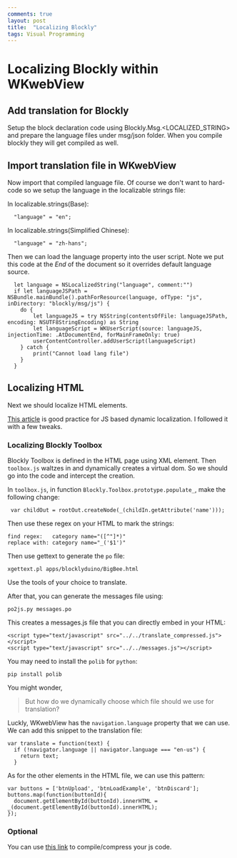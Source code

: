 ```yaml
---
comments: true
layout: post
title:  "Localizing Blockly"
tags: Visual Programming
---
```


# Localizing Blockly within WKwebView

## Add translation for Blockly
Setup the block declaration code using Blockly.Msg.<LOCALIZED_STRING> and prepare
the language files under msg/json folder. When you compile blockly they will get
compiled as well.

## Import translation file in WKwebView
Now import that compiled language file. Of course we don't want to hard-code so
we setup the language in the localizable strings file:

In localizable.strings(Base):

```
  "language" = "en";
```

In localizable.strings(Simplified Chinese):

```
  "language" = "zh-hans";
```

Then we can load the language property into the user script. Note we put this code
at the *End* of the document so it overrides default language source.

```
  let language = NSLocalizedString("language", comment:"")
  if let languageJSPath = NSBundle.mainBundle().pathForResource(language, ofType: "js", inDirectory: "blockly/msg/js") {
    do {
        let languageJS = try NSString(contentsOfFile: languageJSPath, encoding: NSUTF8StringEncoding) as String
        let languageScript = WKUserScript(source: languageJS, injectionTime: .AtDocumentEnd, forMainFrameOnly: true)
        userContentController.addUserScript(languageScript)
    } catch {
        print("Cannot load lang file")
    }
  }
```

## Localizing HTML

Next we should localize HTML elements.  

[This article](http://www.localeplanet.com/support/howto-localize-js.html) is
good practice for JS based dynamic localization. I followed it with a few tweaks.

### Localizing Blockly Toolbox

Blockly Toolbox is defined in the HTML page using XML element. Then `toolbox.js` waltzes
in and dynamically creates a virtual dom. So we should go into the code and intercept
 the creation.

In `toolbox.js`, in function `Blockly.Toolbox.prototype.populate_`, make the
following change:

```
 var childOut = rootOut.createNode(_(childIn.getAttribute('name')));
```

Then use these regex on your HTML to mark the strings:

```
find regex:   category name="([^"]*)"
replace with: category name="_('$1')"
```

Then use gettext to generate the `po` file:

```
xgettext.pl apps/blocklyduino/BigBee.html
```

Use the tools of your choice to translate.

After that, you can generate the messages file using:

```
po2js.py messages.po
```

This creates a messages.js file that you can directly embed in
your HTML:

```
<script type="text/javascript" src="../../translate_compressed.js"></script>
<script type="text/javascript" src="../../messages.js"></script>
```

You may need to install the `polib` for `python`:

```
pip install polib
```

You might wonder,
> But how do we dynamically choose which file should we use for
translation?

Luckly, WKwebView has the `navigation.language` property that we
can use. We can add this snippet to the translation file:

```
var translate = function(text) {
  if (!navigator.language || navigator.language === "en-us") {
    return text;
  }
```


As for the other elements in the HTML file, we can use this
pattern:

```
var buttons = ['btnUpload', 'btnLoadExample', 'btnDiscard'];
buttons.map(function(buttonId){
  document.getElementById(buttonId).innerHTML = _(document.getElementById(buttonId).innerHTML);
});
```

### Optional

You can use
[this link](http://closure-compiler.appspot.com/home) to compile/compress your js code.
